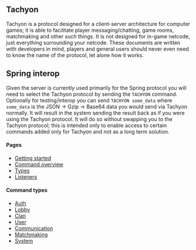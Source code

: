 ## Tachyon
Tachyon is a protocol designed for a client-server architecture for computer games; it is able to facilitate player messaging/chatting, game rooms, matchmaking and other such things. It is not designed for in-game netcode, just everything surrounding your netcode. These documents are written with developers in mind, players and general users should never even need to know the name of the protocol, let alone how it works.

## Spring interop
Given the server is currently used primarily for the Spring protocol you will need to select the Tachyon protocol by sending the `TACHYON` command. Optionally for testing/interop you can send `TACHYON some_data` where `some_data` is the JSON -> Gzip -> Base64 data you would send via Tachyon normally. It will result in the system sending the result back as if you were using the Tachyon protocol. It will do so without swapping you to the Tachyon protocol; this is intended only to enable access to certain commands added only for Tachyon and not as a long term solution.

#### Pages
- [Getting started](getting_started.md)
- [Command overview](overview.md)
- [Types](types.md)
- [Listeners](listeners.md)

#### Command types
- [Auth](auth.md)
- [Lobby](lobby.md)
- [Clan](clan.md)
- [User](user.md)
- [Communication](communication.md)
- [Matchmaking](matchmaking.md)
- [System](system.md)

